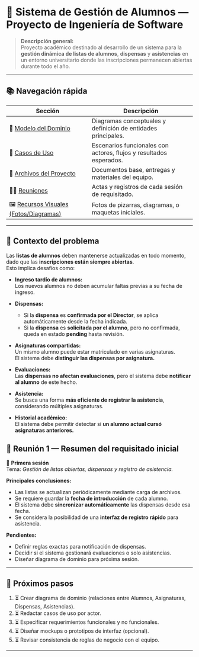 # 🧩 Sistema de Gestión de Alumnos — Proyecto de Ingeniería de Software

> **Descripción general:**  
> Proyecto académico destinado al desarrollo de un sistema para la **gestión dinámica de listas de alumnos**, **dispensas** y **asistencias** en un entorno universitario donde las inscripciones permanecen abiertas durante todo el año.  

---

## 📚 Navegación rápida

| Sección | Descripción |
|----------|--------------|
| 🧠 [Modelo del Dominio](./modelo-del-dominio/) | Diagramas conceptuales y definición de entidades principales. |
| 🧾 [Casos de Uso](./casos-de-uso/) | Escenarios funcionales con actores, flujos y resultados esperados. |
| 📁 [Archivos del Proyecto](./archivos/) | Documentos base, entregas y materiales del equipo. |
| 🧍‍♂️ [Reuniones](./reuniones/) | Actas y registros de cada sesión de requisitado. |
| 🖼️ [Recursos Visuales (Fotos/Diagramas)](./recursos/) | Fotos de pizarras, diagramas, o maquetas iniciales. |

---

## 🧩 Contexto del problema

Las **listas de alumnos** deben mantenerse actualizadas en todo momento, dado que las **inscripciones están siempre abiertas**.  
Esto implica desafíos como:

- **Ingreso tardío de alumnos:**  
  Los nuevos alumnos no deben acumular faltas previas a su fecha de ingreso.

- **Dispensas:**  
  - Si la **dispensa** es **confirmada por el Director**, se aplica automáticamente desde la fecha indicada.  
  - Si la **dispensa** es **solicitada por el alumno**, pero no confirmada, queda en estado **pending** hasta revisión.

- **Asignaturas compartidas:**  
  Un mismo alumno puede estar matriculado en varias asignaturas.  
  El sistema debe **distinguir las dispensas por asignatura.**

- **Evaluaciones:**  
  Las **dispensas no afectan evaluaciones**, pero el sistema debe **notificar al alumno** de este hecho.

- **Asistencia:**  
  Se busca una forma **más eficiente de registrar la asistencia**, considerando múltiples asignaturas.

- **Historial académico:**  
  El sistema debe permitir detectar si **un alumno actual cursó asignaturas anteriores.**

## 💬 Reunión 1 — Resumen del requisitado inicial

📅 **Primera sesión**  
Tema: *Gestión de listas abiertas, dispensas y registro de asistencia.*

**Principales conclusiones:**
- Las listas se actualizan periódicamente mediante carga de archivos.  
- Se requiere guardar la **fecha de introducción** de cada alumno.  
- El sistema debe **sincronizar automáticamente** las dispensas desde esa fecha.  
- Se considera la posibilidad de una **interfaz de registro rápido** para asistencia.

**Pendientes:**
- Definir reglas exactas para notificación de dispensas.  
- Decidir si el sistema gestionará evaluaciones o solo asistencias.  
- Diseñar diagrama de dominio para próxima sesión.

---

## 🧭 Próximos pasos

1. ⏳ Crear diagrama de dominio (relaciones entre Alumnos, Asignaturas, Dispensas, Asistencias).  
2. ⏳ Redactar casos de uso por actor.  
3. ⏳ Especificar requerimientos funcionales y no funcionales.  
4. ⏳ Diseñar mockups o prototipos de interfaz (opcional).  
5. ⏳ Revisar consistencia de reglas de negocio con el equipo.

---
